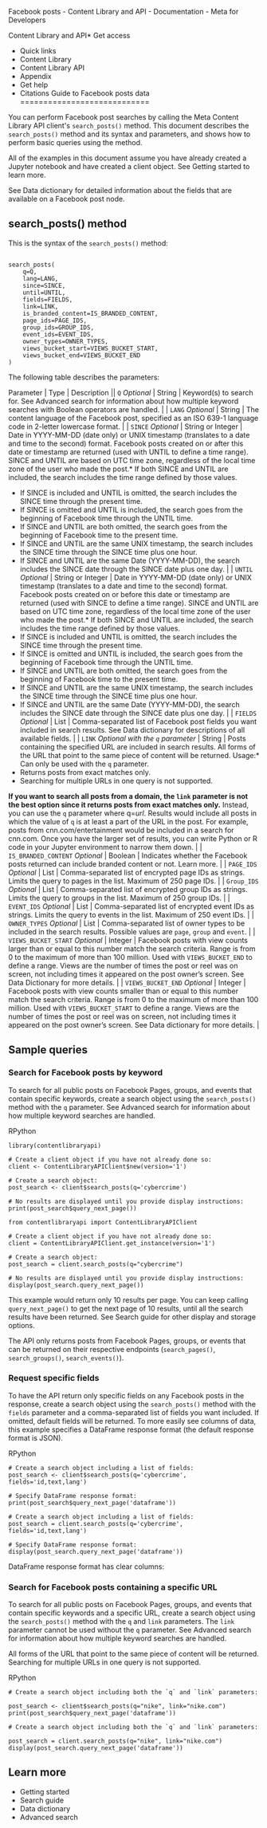 
Facebook posts - Content Library and API - Documentation - Meta for Developers










Content Library and API* Get access
* Quick links
* Content Library
* Content Library API
* Appendix
* Get help
* Citations
Guide to Facebook posts data
============================


You can perform Facebook post searches by calling the Meta Content Library API client's `search_posts()` method. This document describes the `search_posts()` method and its syntax and parameters, and shows how to perform basic queries using the method.


All of the examples in this document assume you have already created a Jupyter notebook and have created a client object. See Getting started to learn more.


See Data dictionary for detailed information about the fields that are available on a Facebook post node.


search\_posts() method
----------------------


This is the syntax of the `search_posts()` method:



```

search_posts(
    q=Q,
    lang=LANG,
    since=SINCE,
    until=UNTIL,      
    fields=FIELDS,
    link=LINK,
    is_branded_content=IS_BRANDED_CONTENT,
    page_ids=PAGE_IDS,
    group_ids=GROUP_IDS,
    event_ids=EVENT_IDS,
    owner_types=OWNER_TYPES,
    views_bucket_start=VIEWS_BUCKET_START,
    views_bucket_end=VIEWS_BUCKET_END
)
```
The following table describes the parameters:




 
 Parameter
  | 
 Type
  | 
 Description
  || `Q`
*Optional* | String | Keyword(s) to search for. See Advanced search for information about how multiple keyword searches with Boolean operators are handled. |
| `LANG`
*Optional* | String | The content language of the Facebook post, specified as an ISO 639-1 language code in 2-letter lowercase format. |
| `SINCE`
*Optional* | String or Integer | Date in YYYY-MM-DD (date only) or UNIX timestamp (translates to a date and time to the second) format. Facebook posts created on or after this date or timestamp are returned (used with UNTIL to define a time range). SINCE and UNTIL are based on UTC time zone, regardless of the local time zone of the user who made the post.* If both SINCE and UNTIL are included, the search includes the time range defined by those values.
* If SINCE is included and UNTIL is omitted, the search includes the SINCE time through the present time.
* If SINCE is omitted and UNTIL is included, the search goes from the beginning of Facebook time through the UNTIL time.
* If SINCE and UNTIL are both omitted, the search goes from the beginning of Facebook time to the present time.
* If SINCE and UNTIL are the same UNIX timestamp, the search includes the SINCE time through the SINCE time plus one hour.
* If SINCE and UNTIL are the same Date (YYYY-MM-DD), the search includes the SINCE date through the SINCE date plus one day.
 |
| `UNTIL`
*Optional* | String or Integer | Date in YYYY-MM-DD (date only) or UNIX timestamp (translates to a date and time to the second) format. Facebook posts created on or before this date or timestamp are returned (used with SINCE to define a time range). SINCE and UNTIL are based on UTC time zone, regardless of the local time zone of the user who made the post.* If both SINCE and UNTIL are included, the search includes the time range defined by those values.
* If SINCE is included and UNTIL is omitted, the search includes the SINCE time through the present time.
* If SINCE is omitted and UNTIL is included, the search goes from the beginning of Facebook time through the UNTIL time.
* If SINCE and UNTIL are both omitted, the search goes from the beginning of Facebook time to the present time.
* If SINCE and UNTIL are the same UNIX timestamp, the search includes the SINCE time through the SINCE time plus one hour.
* If SINCE and UNTIL are the same Date (YYYY-MM-DD), the search includes the SINCE date through the SINCE date plus one day.
 |
| `FIELDS`
*Optional* | List | Comma-separated list of Facebook post fields you want included in search results. See Data dictionary for descriptions of all available fields. |
| `LINK`
*Optional with the `q` parameter* | String | Posts containing the specified URL are included in search results. All forms of the URL that point to the same piece of content will be returned.
Usage:* Can only be used with the `q` parameter.
* Returns posts from exact matches only.
* Searching for multiple URLs in one query is not supported.

**If you want to search all posts from a domain, the `link` parameter is not the best option since it returns posts from exact matches only.**
Instead, you can use the `q` parameter where q=*url*. Results would include all posts in which the value of `q` is at least a part of the URL in the post. For example, posts from cnn.com/entertainment would be included in a search for cnn.com. Once you have the larger set of results, you can write Python or R code in your Jupyter environment to narrow them down.
 |
| `IS_BRANDED_CONTENT`
*Optional* | Boolean | Indicates whether the Facebook posts returned can include branded content or not. Learn more. |
| `PAGE_IDS`
*Optional* | List | Comma-separated list of encrypted page IDs as strings. Limits the query to pages in the list. Maximum of 250 page IDs. |
| `Group_IDS`
*Optional* | List | Comma-separated list of encrypted group IDs as strings. Limits the query to groups in the list. Maximum of 250 group IDs. |
| `EVENT_IDS`
*Optional* | List | Comma-separated list of encrypted event IDs as strings. Limits the query to events in the list. Maximum of 250 event IDs. |
| `OWNER_TYPES`
*Optional* | List | Comma-separated list of owner types to be included in the search results. Possible values are `page`, `group` and `event`. |
| `VIEWS_BUCKET_START`
*Optional* | Integer | Facebook posts with view counts larger than or equal to this number match the search criteria. Range is from 0 to the maximum of more than 100 million. Used with `VIEWS_BUCKET_END` to define a range.
Views are the number of times the post or reel was on screen, not including times it appeared on the post owner’s screen. See Data Dictionary for more details. |
| `VIEWS_BUCKET_END`
*Optional* | Integer | Facebook posts with view counts smaller than or equal to this number match the search criteria. Range is from 0 to the maximum of more than 100 million. Used with `VIEWS_BUCKET_START` to define a range.
Views are the number of times the post or reel was on screen, not including times it appeared on the post owner’s screen. See Data dictionary for more details. |

Sample queries
--------------


### Search for Facebook posts by keyword


To search for all public posts on Facebook Pages, groups, and events that contain specific keywords, create a search object using the `search_posts()` method with the `q` parameter. See Advanced search for information about how multiple keyword searches are handled.


RPython
```
library(contentlibraryapi)
        
# Create a client object if you have not already done so:
client <- ContentLibraryAPIClient$new(version='1')
        
# Create a search object:        
post_search <- client$search_posts(q='cybercrime')
        
# No results are displayed until you provide display instructions:        
print(post_search$query_next_page())
```

```
from contentlibraryapi import ContentLibraryAPIClient

# Create a client object if you have not already done so:
client = ContentLibraryAPIClient.get_instance(version='1')

# Create a search object:
post_search = client.search_posts(q="cybercrime")
        
# No results are displayed until you provide display instructions:
display(post_search.query_next_page())
```
This example would return only 10 results per page. You can keep calling `query_next_page()` to get the next page of 10 results, until all the search results have been returned. See Search guide for other display and storage options.


The API only returns posts from Facebook Pages, groups, or events that can be returned on their respective endpoints (`search_pages()`, `search_groups()`, `search_events()`).


### Request specific fields


To have the API return only specific fields on any Facebook posts in the response, create a search object using the `search_posts()` method with the `fields` parameter and a comma-separated list of fields you want included. If omitted, default fields will be returned. To more easily see columns of data, this example specifies a DataFrame response format (the default response format is JSON).


RPython
```
# Create a search object including a list of fields:
post_search <- client$search_posts(q='cybercrime', fields='id,text,lang')        

# Specify DataFrame response format:       
print(post_search$query_next_page('dataframe'))
```

```
# Create a search object including a list of fields:
post_search = client.search_posts(q='cybercrime', fields='id,text,lang')

# Specify DataFrame response format:        
display(post_search.query_next_page('dataframe'))
```
DataFrame response format has clear columns:


### Search for Facebook posts containing a specific URL


To search for all public posts on Facebook Pages, groups, and events that contain specific keywords and a specific URL, create a search object using the `search_posts()` method with the `q` and `link` parameters. The `link` parameter cannot be used without the `q` parameter. See Advanced search for information about how multiple keyword searches are handled.


All forms of the URL that point to the same piece of content will be returned. Searching for multiple URLs in one query is not supported.


RPython
```
# Create a search object including both the `q` and `link` parameters:
        
post_search <- client$search_posts(q="nike", link="nike.com")
print(post_search$query_next_page('dataframe'))
```

```
# Create a search object including both the `q` and `link` parameters:
        
post_search = client.search_posts(q="nike", link="nike.com")
display(post_search.query_next_page('dataframe'))
```
Learn more
----------


* Getting started
* Search guide
* Data dictionary
* Advanced search


































 
